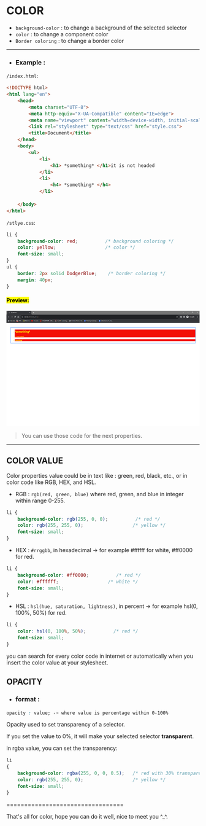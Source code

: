 # COLOR
- `background-color` : to change a background of the selected selector
- `color`            : to change a component color
- `Border coloring`  : to change a border color
- ---
- ### Example : 

`/index.html`:
```html
<!DOCTYPE html>
<html lang="en">
    <head>
        <meta charset="UTF-8">
        <meta http-equiv="X-UA-Compatible" content="IE=edge">
        <meta name="viewport" content="width=device-width, initial-scale=1.0">
        <link rel="stylesheet" type="text/css" href="style.css">
        <title>Document</title>
    </head>
    <body>
        <ul>
            <li>
                <h1> *something* </h1>it is not headed
            </li>
            <li>
                <h4> *something* </h4>
            </li>

    </body>
</html>
```

`/stlye.css`:
```css
li {
    background-color: red;          /* background coloring */
    color: yellow;                  /* color */
    font-size: small;
}
ul {
    border: 2px solid DodgerBlue;    /* border coloring */
    margin: 40px;
}
```
#### <mark>Preview:</mark>
<div align = "center"><img src="9_ex-1/../assets/9_ex-1.png" alt="hehe" height = "300px"></div>

> You can use those code for the next properties.
---
## COLOR VALUE

Color properties value could be in text like : green, red, black, etc., or in color code like RGB, HEX, and HSL.

- RGB  : `rgb(red, green, blue)` where red, green, and blue in integer within range 0-255.
```css
li {
    background-color: rgb(255, 0, 0);          /* red */
    color: rgb(255, 255, 0);                  /* yellow */
    font-size: small;
}
```    
- HEX  : `#rrggbb`, in hexadecimal -> for example #ffffff for white, #ff0000 for red.
```css
li {
    background-color: #ff0000;          /* red */
    color: #ffffff;                  /* white */
    font-size: small;
}
```    
- HSL  : `hsl(hue, saturation, lightness)`, in percent -> for example hsl(0, 100%, 50%) for red.
```css
li {
    color: hsl(0, 100%, 50%);          /* red */
    font-size: small;
}
```    
you can search for every color code in internet or automatically when you insert the color value at your stylesheet.

## OPACITY

- ### format :
```css
opacity : value; -> where value is percentage within 0-100%
```

Opacity used to set transparency of a selector.

If you set the value to 0%, it will make your selected selector **transparent**.

in rgba value, you can set the transparency:
```css
li 
{
    background-color: rgba(255, 0, 0, 0.5);   /* red with 30% transparency */
    color: rgb(255, 255, 0);                  /* yellow */
    font-size: small;
}
```

=================================

That's all for color, hope you can do it well, nice to meet you ^_^.